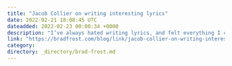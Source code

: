 ```yaml
---
title: "Jacob Collier on writing interesting lyrics"
date: 2022-02-21 18:08:45 UTC
dateadded: 2022-02-23 00:00:34 +0000
description: "I’ve always hated writing lyrics, and felt everything I came up with was shallow, contrived, and s. In three and a half minutes, Jacob Collier provides a treasure trove of techniques for writing interesting lyrics. Watch it here."
link: "https://bradfrost.com/blog/link/jacob-collier-on-writing-interesting-lyrics/"
category:
directory: _directory/brad-frost.md
---
```

